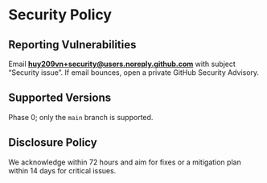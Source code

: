 # Security Policy

## Reporting Vulnerabilities
Email **huy209vn+security@users.noreply.github.com** with subject “Security issue”. If email bounces, open a private GitHub Security Advisory.

## Supported Versions
Phase 0; only the `main` branch is supported.

## Disclosure Policy
We acknowledge within 72 hours and aim for fixes or a mitigation plan within 14 days for critical issues.
